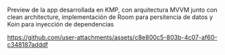 Preview de la app desarrollada en KMP, con arquitectura MVVM junto con clean architecture, implementación de Room para persitencia de datos y Koin para inyección de dependencias 

https://github.com/user-attachments/assets/c8e800c5-803b-4c07-af60-c348187adddf
